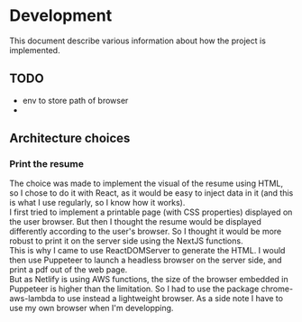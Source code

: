 # Development

This document describe various information about how the project is implemented.

## TODO

- env to store path of browser
-

## Architecture choices

### Print the resume

The choice was made to implement the visual of the resume using HTML, so I chose to do it with React, as it would be easy to inject data in it (and this is what I use regularly, so I know how it works).  
I first tried to implement a printable page (with CSS properties) displayed on the user browser. But then I thought the resume would be displayed differently according to the user's browser. So I thought it would be more robust to print it on the server side using the NextJS functions.  
This is why I came to use ReactDOMServer to generate the HTML. I would then use Puppeteer to launch a headless browser on the server side, and print a pdf out of the web page.  
But as Netlify is using AWS functions, the size of the browser embedded in Puppeteer is higher than the limitation. So I had to use the package chrome-aws-lambda to use instead a lightweight browser. As a side note I have to use my own browser when I'm developping.
